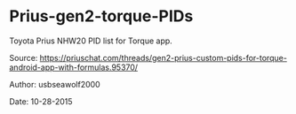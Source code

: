 # Prius-gen2-torque-PIDs
Toyota Prius NHW20 PID list for Torque app.

Source: https://priuschat.com/threads/gen2-prius-custom-pids-for-torque-android-app-with-formulas.95370/

Author: usbseawolf2000

Date: 10-28-2015
